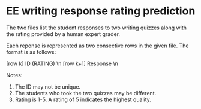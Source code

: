 # EE writing response rating prediction

The two files list the student responses to two writing quizzes along with the rating provided by a human expert grader.

Each reponse is represented as two consective rows in the given file. The format is as follows:

[row k] ID (RATING) \n
[row k+1] Response  \n

Notes:
1. The ID may not be unique. 
2. The students who took the two quizzes may be different.
3. Rating is 1-5. A rating of 5 indicates the highest quality.
